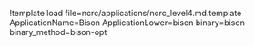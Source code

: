 !template load file=ncrc/applications/ncrc_level4.md.template ApplicationName=Bison ApplicationLower=bison binary=bison binary_method=bison-opt
